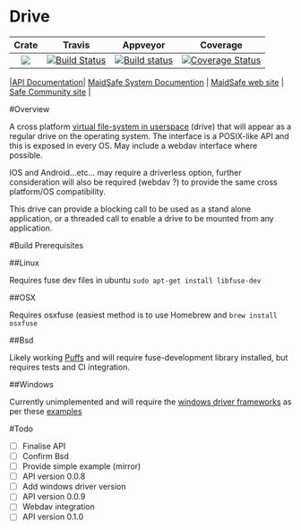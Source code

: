 # Drive 


|Crate|Travis|Appveyor|Coverage|
|:-------:|:-------:|:------:|:------:|
|[![](http://meritbadge.herokuapp.com/drive)](https://crates.io/crates/drive)|[![Build Status](https://travis-ci.org/maidsafe/drive.svg?branch=master)](https://travis-ci.org/maidsafe/drive)|[![Build status](https://ci.appveyor.com/api/projects/status/k5mtki2neaoa8voq/branch/master?svg=true)](https://ci.appveyor.com/project/maidsafe/drive/branch/master)|[![Coverage Status](https://coveralls.io/repos/maidsafe/drive/badge.svg)](https://coveralls.io/r/maidsafe/drive)|

|[API Documentation](http://maidsafe.github.io/drive/)| [MaidSafe System Documention](http://systemdocs.maidsafe.net/) | [MaidSafe web site](http://www.maidsafe.net) | [Safe Community site](https://forum.safenetwork.io) |


#Overview


A cross platform [virtual file-system in userspace](http://en.wikipedia.org/wiki/Filesystem_in_Userspace) (drive) that will appear as a regular drive on the operating system. The interface is a POSIX-like API and this is exposed in every OS. May include a webdav interface where possible. 

IOS and Android…etc… may require a driverless option, further consideration will also be required (webdav ?) to provide the same cross platform/OS compatibility. 

This drive can provide a blocking call to be used as a stand alone application, or a threaded call to enable a drive to be mounted from any application. 

#Build Prerequisites

##Linux

Requires fuse dev files in ubuntu `sudo apt-get install libfuse-dev`

##OSX

Requires osxfuse (easiest method is to use Homebrew and `brew install osxfuse`

##Bsd 

Likely working [Puffs](http://www.netbsd.org/docs/puffs/) and will require fuse-development library installed, but requires tests and CI integration.

##Windows

Currently unimplemented and will require the [windows driver frameworks](https://github.com/Microsoft/Windows-Driver-Frameworks) as  per these [examples](https://github.com/Microsoft/windows-driver-samples) 


#Todo
- [ ] Finalise API
- [ ] Confirm Bsd 
- [ ] Provide simple example (mirror) 
- [ ] API version 0.0.8
- [ ] Add windows driver version
- [ ] API version 0.0.9
- [ ] Webdav integration
- [ ] API version 0.1.0
